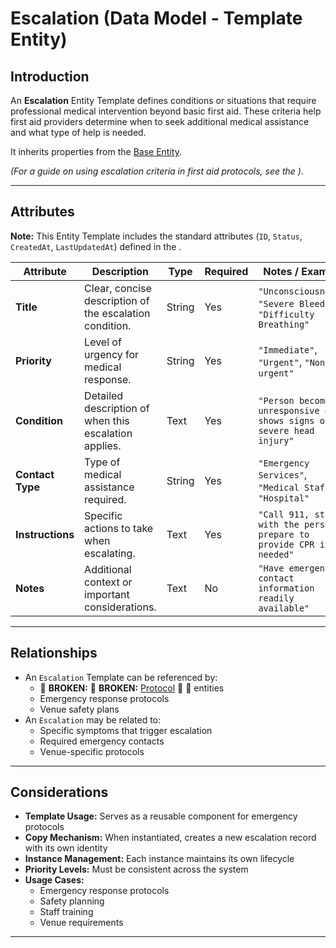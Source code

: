 # **Escalation** (Data Model - Template Entity)

## **Introduction**

An **Escalation** Entity Template defines conditions or situations that require professional medical intervention beyond
basic first aid. These criteria help first aid providers determine when to seek additional medical assistance and what
type of help is needed.

It inherits properties from the [Base Entity](../foundation/base_entity.md).

_(For a guide on using escalation criteria in first aid protocols, see the )._

---

## **Attributes**

**Note:** This Entity Template includes the standard attributes (`ID`, `Status`, `CreatedAt`, `LastUpdatedAt`) defined
in the .

| Attribute        | Description                                             | Type   | Required | Notes / Example                                                      |
| ---------------- | ------------------------------------------------------- | ------ | -------- | -------------------------------------------------------------------- |
| **Title**        | Clear, concise description of the escalation condition. | String | Yes      | `"Unconsciousness"`, `"Severe Bleeding"`, `"Difficulty Breathing"`   |
| **Priority**     | Level of urgency for medical response.                  | String | Yes      | `"Immediate"`, `"Urgent"`, `"Non-urgent"`                            |
| **Condition**    | Detailed description of when this escalation applies.   | Text   | Yes      | `"Person becomes unresponsive or shows signs of severe head injury"` |
| **Contact Type** | Type of medical assistance required.                    | String | Yes      | `"Emergency Services"`, `"Medical Staff"`, `"Hospital"`              |
| **Instructions** | Specific actions to take when escalating.               | Text   | Yes      | `"Call 911, stay with the person, prepare to provide CPR if needed"` |
| **Notes**        | Additional context or important considerations.         | Text   | No       | `"Have emergency contact information readily available"`             |

---

## **Relationships**

- An `Escalation` Template can be referenced by:
  - 🚨 **BROKEN:** 🚨 **BROKEN:** [Protocol](../safety/protocol/protocol.md) 🚨 🚨 entities
  - Emergency response protocols
  - Venue safety plans
- An `Escalation` may be related to:
  - Specific symptoms that trigger escalation
  - Required emergency contacts
  - Venue-specific protocols

---

## **Considerations**

- **Template Usage:** Serves as a reusable component for emergency protocols
- **Copy Mechanism:** When instantiated, creates a new escalation record with its own identity
- **Instance Management:** Each instance maintains its own lifecycle
- **Priority Levels:** Must be consistent across the system
- **Usage Cases:**
  - Emergency response protocols
  - Safety planning
  - Staff training
  - Venue requirements

---
